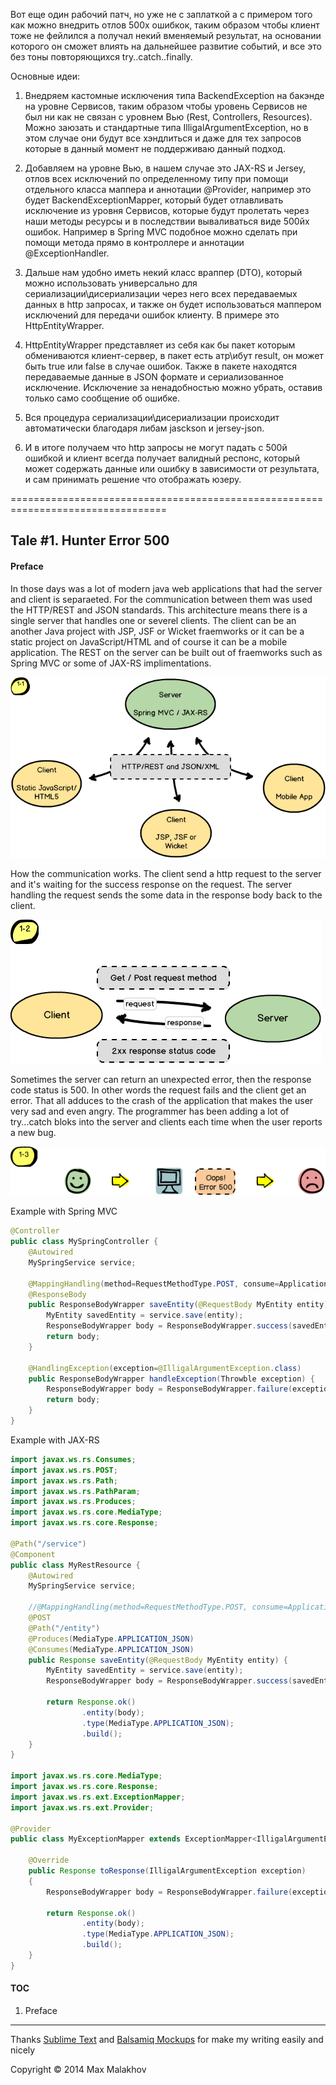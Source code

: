 Вот еще один рабочий патч, но уже не с заплаткой а с примером  того как можно внедрить отлов 500х ошибкок, таким образом чтобы клиент тоже не фейлился а получал некий вменяемый результат, на основании которого он сможет влиять на дальнейшее развитие событий, и все это без тоны повторяющихся try..catch..finally.

Основные идеи:

1.	Внедряем кастомные исключения типа BackendException на бакэнде на уровне Сервисов, таким образом чтобы уровень Сервисов не был ни как не связан с уровнем Вью (Rest, Controllers, Resources). Можно заюзать и стандартные типа IlligalArgumentException, но в этом случае они будут все хэндлиться и даже для тех запросов которые в данный момент не поддерживаю данный подход.

2.	Добавляем на уровне  Вью, в нашем случае это JAX-RS и Jersey, отлов всех исключений по определенному типу при помощи отдельного класса маппера и аннотации @Provider, например это будет BackendExceptionMapper, который будет отлавливать исключение из уровня Сервисов, которые будут пролетать через наши методы ресурсы и в последствии вываливаться виде 500йх ошибок. Например в Spring MVC подобное можно сделать при помощи метода прямо в контроллере и аннотации @ExceptionHandler.

3.	Дальше нам удобно иметь некий класс враппер (DTO), который можно использовать универсально для сериализации\дисериализации через него всех передаваемых данных в http запросах, и также он будет использоваться маппером исключений для передачи ошибок клиенту. В примере это HttpEntityWrapper.
																																
4.	HttpEntityWrapper представляет из себя как бы пакет которым обмениваются клиент-сервер, в пакет есть атр\ибут result, он может быть true или false в случае ошибок. Также в пакете находятся передаваемые данные в JSON формате и сериализованное исключение. Исключение за ненадобностью можно убрать, оставив только само сообщение об ошибке. 

5.	Вся процедура сериализации\дисериализации происходит автоматически благодаря либам jasckson и jersey-json.

6.	И в итоге получаем что http запросы не могут падать с 500й ошибкой и клиент всегда получает валидный респонс, который может содержать данные или ошибку в зависимости от результата, и сам принимать решение что отображать юзеру.

=================================================================================


## Tale #1. Hunter Error 500
#### Preface

In those days was a lot of modern java web applications that had the server and client is separaeted. For the communication between them was used the HTTP/REST and JSON standards. This architecture means there is a single server that handles one or severel clients. The client can be an another Java project with JSP, JSF or Wicket fraemworks or it can be a static project on JavaScript/HTML and of course it can be a mobile application. The REST on the server can be built out of fraemworks such as Spring MVC or some of JAX-RS implimentations.

![Alt text](article1_res/img1_1.png "Client Server Architecture")

How the communication works. The client send a http request to the server and it's waiting for the success response on the request. The server handling the request sends the some data in the response body back to the client.

![Alt text](article1_res/img1_2.png "Http communication")

Sometimes the server can return an unexpected error, then the response code status is 500. In other words the request fails and the client get an error. That all adduces to the crash of the application that makes the user very sad and even angry. The programmer has been adding a lot of try...catch bloks into the server and clients each time when the user reports a new bug.

![Alt text](article1_res/img1_3.png "A sad user") 



Example with Spring MVC

```java
@Controller
public class MySpringController {
	@Autowired
	MySpringService service;

	@MappingHandling(method=RequestMethodType.POST, consume=ApplicationType.JSON, produce=ApplicationType.JSON)
	@ResponseBody
	public ResponseBodyWrapper saveEntity(@RequestBody MyEntity entity) {
		MyEntity savedEntity = service.save(entity);
		ResponseBodyWrapper body = ResponseBodyWrapper.success(savedEntity);
		return body;
	}

	@HandlingException(exception=@IlligalArgumentException.class)
	public ResponseBodyWrapper handleException(Throwble exception) {
		ResponseBodyWrapper body = ResponseBodyWrapper.failure(exception.getMessage());
		return body;
	}
}
```

Example with JAX-RS

```java
import javax.ws.rs.Consumes;
import javax.ws.rs.POST;
import javax.ws.rs.Path;
import javax.ws.rs.PathParam;
import javax.ws.rs.Produces;
import javax.ws.rs.core.MediaType;
import javax.ws.rs.core.Response;

@Path("/service")
@Component
public class MyRestResource {
	@Autowired
	MySpringService service;

	//@MappingHandling(method=RequestMethodType.POST, consume=ApplicationType.JSON, produce=ApplicationType.JSON)
	@POST
    @Path("/entity")
    @Produces(MediaType.APPLICATION_JSON)
    @Consumes(MediaType.APPLICATION_JSON)
	public Response saveEntity(@RequestBody MyEntity entity) {
		MyEntity savedEntity = service.save(entity);
		ResponseBodyWrapper body = ResponseBodyWrapper.success(savedEntity);

        return Response.ok()
                .entity(body);
                .type(MediaType.APPLICATION_JSON);
                .build();
	}
}

import javax.ws.rs.core.MediaType;
import javax.ws.rs.core.Response;
import javax.ws.rs.ext.ExceptionMapper;
import javax.ws.rs.ext.Provider;

@Provider
public class MyExceptionMapper extends ExceptionMapper<IlligalArgumentException> {
	
    @Override
    public Response toResponse(IlligalArgumentException exception)
    {
        ResponseBodyWrapper body = ResponseBodyWrapper.failure(exception.getMessage());

        return Response.ok()
                .entity(body);
                .type(MediaType.APPLICATION_JSON);
                .build();
    }
}
```


#### TOC
1. Preface

---

Thanks [Sublime Text](http://www.sublimetext.com/) and [Balsamiq Mockups](http://balsamiq.com/) for make my writing easily and nicely

Copyright &copy; 2014 Max Malakhov